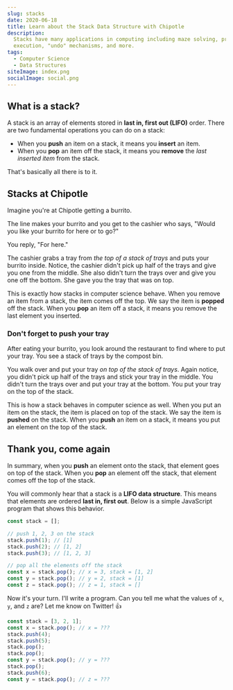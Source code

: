 ```yaml
---
slug: stacks
date: 2020-06-18
title: Learn about the Stack Data Structure with Chipotle
description:
  Stacks have many applications in computing including maze solving, program
  execution, "undo" mechanisms, and more.
tags:
  - Computer Science
  - Data Structures
siteImage: index.png
socialImage: social.png
---
```


## What is a stack?

A stack is an array of elements stored in **last in, first out (LIFO)** order.
There are two fundamental operations you can do on a stack:

- When you **push** an item on a stack, it means you **insert** an item.
- When you **pop** an item off the stack, it means you **remove** the _last
  inserted item_ from the stack.

That's basically all there is to it.

## Stacks at Chipotle

Imagine you're at Chipotle getting a burrito.

The line makes your burrito and you get to the cashier who says, "Would you like
your burrito for here or to go?"

You reply, "For here."

The cashier grabs a tray from _the top of a stack of trays_ and puts your
burrito inside. Notice, the cashier didn't pick up half of the trays and give
you one from the middle. She also didn't turn the trays over and give you one
off the bottom. She gave you the tray that was on top.

This is exactly how stacks in computer science behave. When you remove an item
from a stack, the item comes off the top. We say the item is **popped** off the
stack. When you **pop** an item off a stack, it means you remove the last
element you inserted.

### Don't forget to push your tray

After eating your burrito, you look around the restaurant to find where to put
your tray. You see a stack of trays by the compost bin.

You walk over and put your tray _on top of the stack of trays_. Again notice,
you didn't pick up half of the trays and stick your tray in the middle. You
didn't turn the trays over and put your tray at the bottom. You put your tray on
the top of the stack.

This is how a stack behaves in computer science as well. When you put an item on
the stack, the item is placed on top of the stack. We say the item is **pushed**
on the stack. When you **push** an item on a stack, it means you put an element
on the top of the stack.

## Thank you, come again

In summary, when you **push** an element onto the stack, that element goes on
top of the stack. When you **pop** an element off the stack, that element comes
off the top of the stack.

You will commonly hear that a stack is a **LIFO data structure**. This means
that elements are ordered **last in, first out**. Below is a simple JavaScript
program that shows this behavior.

```javascript
const stack = [];

// push 1, 2, 3 on the stack
stack.push(1); // [1]
stack.push(2); // [1, 2]
stack.push(3); // [1, 2, 3]

// pop all the elements off the stack
const x = stack.pop(); // x = 3, stack = [1, 2]
const y = stack.pop(); // y = 2, stack = [1]
const z = stack.pop(); // z = 1, stack = []
```

Now it's your turn. I'll write a program. Can you tell me what the values of
`x`, `y`, and `z` are? Let me know on Twitter! 👍

```javascript
const stack = [3, 2, 1];
const x = stack.pop(); // x = ???
stack.push(4);
stack.push(5);
stack.pop();
stack.pop();
const y = stack.pop(); // y = ???
stack.pop();
stack.push(6);
const y = stack.pop(); // z = ???
```
